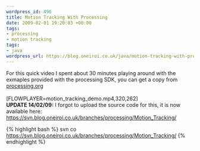 ```yaml
--- 
wordpress_id: 496
title: Motion Tracking With Processing
date: 2009-02-01 19:20:03 +00:00
tags: 
- processing
- motion tracking
tags: 
- java
wordpress_url: https://blog.oneiroi.co.uk/java/motion-tracking-with-processing
---
```

For this quick video I spent about 30 minutes playing around with the exmaples provided with the processing SDK, you can get a copy from <a href="https://processing.org">processing.org</a><br /><br />[FLOWPLAYER=motion_tracking_demo.mp4,320,262]<br />
<strong>
UPDATE 14/02/09:</strong> I forgot to upload the source code for this, it is now available here: <a href="https://svn.blog.oneiroi.co.uk/branches/processing/Motion_Tracking/">https://svn.blog.oneiroi.co.uk/branches/processing/Motion_Tracking/</a>

{% highlight bash %}
svn co https://svn.blog.oneiroi.co.uk/branches/processing/Motion_Tracking/
{% endhighlight %}

